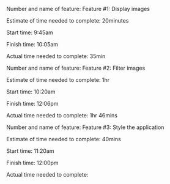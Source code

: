 Number and name of feature: Feature #1: Display images

Estimate of time needed to complete: 20minutes

Start time: 9:45am

Finish time: 10:05am

Actual time needed to complete: 35min



Number and name of feature: Feature #2: Filter images

Estimate of time needed to complete: 1hr

Start time: 10:20am

Finish time: 12:06pm

Actual time needed to complete: 1hr 46mins



Number and name of feature: Feature #3: Style the application

Estimate of time needed to complete: 40mins 

Start time: 11:20am

Finish time: 12:00pm

Actual time needed to complete: